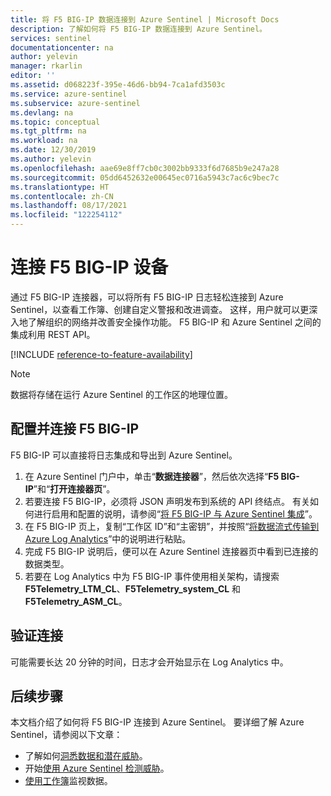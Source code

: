 ```yaml
---
title: 将 F5 BIG-IP 数据连接到 Azure Sentinel | Microsoft Docs
description: 了解如何将 F5 BIG-IP 数据连接到 Azure Sentinel。
services: sentinel
documentationcenter: na
author: yelevin
manager: rkarlin
editor: ''
ms.assetid: d068223f-395e-46d6-bb94-7ca1afd3503c
ms.service: azure-sentinel
ms.subservice: azure-sentinel
ms.devlang: na
ms.topic: conceptual
ms.tgt_pltfrm: na
ms.workload: na
ms.date: 12/30/2019
ms.author: yelevin
ms.openlocfilehash: aae69e8ff7cb0c3002bb9333f6d7685b9e247a28
ms.sourcegitcommit: 05dd6452632e00645ec0716a5943c7ac6c9bec7c
ms.translationtype: HT
ms.contentlocale: zh-CN
ms.lasthandoff: 08/17/2021
ms.locfileid: "122254112"
---
```

# <a name="connect-your-f5-big-ip-appliance"></a>连接 F5 BIG-IP 设备 

通过 F5 BIG-IP 连接器，可以将所有 F5 BIG-IP 日志轻松连接到 Azure Sentinel，以查看工作簿、创建自定义警报和改进调查。 这样，用户就可以更深入地了解组织的网络并改善安全操作功能。 F5 BIG-IP 和 Azure Sentinel 之间的集成利用 REST API。

[!INCLUDE [reference-to-feature-availability](includes/reference-to-feature-availability.md)]

> [!NOTE]
> 数据将存储在运行 Azure Sentinel 的工作区的地理位置。

## <a name="configure-and-connect-f5-big-ip"></a>配置并连接 F5 BIG-IP 

F5 BIG-IP 可以直接将日志集成和导出到 Azure Sentinel。

1. 在 Azure Sentinel 门户中，单击“**数据连接器**”，然后依次选择“**F5 BIG-IP**”和“**打开连接器页**”。 
1. 若要连接 F5 BIG-IP，必须将 JSON 声明发布到系统的 API 终结点。 有关如何进行启用和配置的说明，请参阅“[将 F5 BIG-IP 与 Azure Sentinel 集成](https://devcentral.f5.com/s/articles/Integrating-the-F5-BIGIP-with-Azure-Sentinel)”。
8. 在 F5 BIG-IP 页上，复制“工作区 ID”和“主密钥”，并按照“[将数据流式传输到 Azure Log Analytics](https://devcentral.f5.com/s/articles/Integrating-the-F5-BIGIP-with-Azure-Sentinel#streaming-data-to-azure-log-analytics)”中的说明进行粘贴。
1. 完成 F5 BIG-IP 说明后，便可以在 Azure Sentinel 连接器页中看到已连接的数据类型。
1. 若要在 Log Analytics 中为 F5 BIG-IP 事件使用相关架构，请搜索 **F5Telemetry_LTM_CL**、**F5Telemetry_system_CL** 和 **F5Telemetry_ASM_CL**。


## <a name="validate-connectivity"></a>验证连接

可能需要长达 20 分钟的时间，日志才会开始显示在 Log Analytics 中。 



## <a name="next-steps"></a>后续步骤
本文档介绍了如何将 F5 BIG-IP 连接到 Azure Sentinel。 要详细了解 Azure Sentinel，请参阅以下文章：
- 了解如何[洞悉数据和潜在威胁](get-visibility.md)。
- 开始[使用 Azure Sentinel 检测威胁](detect-threats-built-in.md)。
- [使用工作簿](monitor-your-data.md)监视数据。